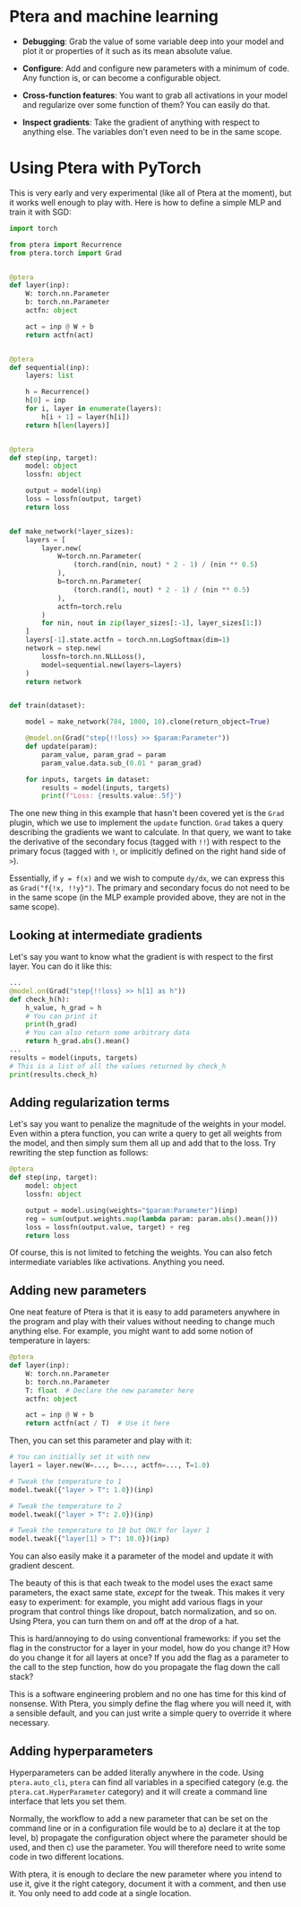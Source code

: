 
# Ptera and machine learning

* **Debugging**: Grab the value of some variable deep into your model and plot it or properties of it such as its mean absolute value.

* **Configure**: Add and configure new parameters with a minimum of code. Any function is, or can become a configurable object.

* **Cross-function features**: You want to grab all activations in your model and regularize over some function of them? You can easily do that.

* **Inspect gradients**: Take the gradient of anything with respect to anything else. The variables don't even need to be in the same scope.


# Using Ptera with PyTorch

This is very early and very experimental (like all of Ptera at the moment), but it works well enough to play with. Here is how to define a simple MLP and train it with SGD:

```python
import torch

from ptera import Recurrence
from ptera.torch import Grad


@ptera
def layer(inp):
    W: torch.nn.Parameter
    b: torch.nn.Parameter
    actfn: object

    act = inp @ W + b
    return actfn(act)


@ptera
def sequential(inp):
    layers: list

    h = Recurrence()
    h[0] = inp
    for i, layer in enumerate(layers):
        h[i + 1] = layer(h[i])
    return h[len(layers)]


@ptera
def step(inp, target):
    model: object
    lossfn: object

    output = model(inp)
    loss = lossfn(output, target)
    return loss


def make_network(*layer_sizes):
    layers = [
        layer.new(
            W=torch.nn.Parameter(
                (torch.rand(nin, nout) * 2 - 1) / (nin ** 0.5)
            ),
            b=torch.nn.Parameter(
                (torch.rand(1, nout) * 2 - 1) / (nin ** 0.5)
            ),
            actfn=torch.relu
        )
        for nin, nout in zip(layer_sizes[:-1], layer_sizes[1:])
    ]
    layers[-1].state.actfn = torch.nn.LogSoftmax(dim=1)
    network = step.new(
        lossfn=torch.nn.NLLLoss(),
        model=sequential.new(layers=layers)
    )
    return network


def train(dataset):

    model = make_network(784, 1000, 10).clone(return_object=True)

    @model.on(Grad("step{!!loss} >> $param:Parameter"))
    def update(param):
        param_value, param_grad = param
        param_value.data.sub_(0.01 * param_grad)

    for inputs, targets in dataset:
        results = model(inputs, targets)
        print(f"Loss: {results.value:.5f}")
```

The one new thing in this example that hasn't been covered yet is the `Grad` plugin, which we use to implement the `update` function. `Grad` takes a query describing the gradients we want to calculate. In that query, we want to take the derivative of the secondary focus (tagged with `!!`) with respect to the primary focus (tagged with `!`, or implicitly defined on the right hand side of `>`).

Essentially, if `y = f(x)` and we wish to compute `dy/dx`, we can express this as `Grad("f{!x, !!y}")`. The primary and secondary focus do not need to be in the same scope (in the MLP example provided above, they are not in the same scope).


## Looking at intermediate gradients

Let's say you want to know what the gradient is with respect to the first layer. You can do it like this:


```python
...
@model.on(Grad("step{!!loss} >> h[1] as h"))
def check_h(h):
    h_value, h_grad = h
    # You can print it
    print(h_grad)
    # You can also return some arbitrary data
    return h_grad.abs().mean()
...
results = model(inputs, targets)
# This is a list of all the values returned by check_h
print(results.check_h)
```

## Adding regularization terms

Let's say you want to penalize the magnitude of the weights in your model. Even within a ptera function, you can write a query to get all weights from the model, and then simply sum them all up and add that to the loss. Try rewriting the step function as follows:

```python
@ptera
def step(inp, target):
    model: object
    lossfn: object

    output = model.using(weights="$param:Parameter")(inp)
    reg = sum(output.weights.map(lambda param: param.abs().mean()))
    loss = lossfn(output.value, target) + reg
    return loss
```

Of course, this is not limited to fetching the weights. You can also fetch intermediate variables like activations. Anything you need.


## Adding new parameters

One neat feature of Ptera is that it is easy to add parameters anywhere in the program and play with their values without needing to change much anything else. For example, you might want to add some notion of temperature in layers:

```python
@ptera
def layer(inp):
    W: torch.nn.Parameter
    b: torch.nn.Parameter
    T: float  # Declare the new parameter here
    actfn: object

    act = inp @ W + b
    return actfn(act / T)  # Use it here
```

Then, you can set this parameter and play with it:

```python
# You can initially set it with new
layer1 = layer.new(W=..., b=..., actfn=..., T=1.0)

# Tweak the temperature to 1
model.tweak({"layer > T": 1.0})(inp)

# Tweak the temperature to 2
model.tweak({"layer > T": 2.0})(inp)

# Tweak the temperature to 10 but ONLY for layer 1
model.tweak({"layer[1] > T": 10.0})(inp)
```

You can also easily make it a parameter of the model and update it with gradient descent.

The beauty of this is that each tweak to the model uses the exact same parameters, the exact same state, *except* for the tweak. This makes it very easy to experiment: for example, you might add various flags in your program that control things like dropout, batch normalization, and so on. Using Ptera, you can turn them on and off at the drop of a hat.

This is hard/annoying to do using conventional frameworks: if you set the flag in the constructor for a layer in your model, how do you change it? How do you change it for all layers at once? If you add the flag as a parameter to the call to the step function, how do you propagate the flag down the call stack?

This is a software engineering problem and no one has time for this kind of nonsense. With Ptera, you simply define the flag where you will need it, with a sensible default, and you can just write a simple query to override it where necessary.


## Adding hyperparameters

Hyperparameters can be added literally anywhere in the code. Using `ptera.auto_cli`, `ptera` can find all variables in a specified category (e.g. the `ptera.cat.HyperParameter` category) and it will create a command line interface that lets you set them.

Normally, the workflow to add a new parameter that can be set on the command line or in a configuration file would be to a) declare it at the top level, b) propagate the configuration object where the parameter should be used, and then c) use the parameter. You will therefore need to write some code in two different locations.

With ptera, it is enough to declare the new parameter where you intend to use it, give it the right category, document it with a comment, and then use it. You only need to add code at a single location.
